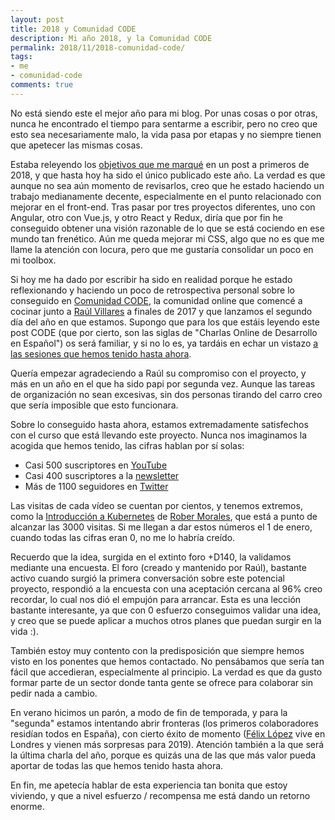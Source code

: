 ```yaml
---
layout: post
title: 2018 y Comunidad CODE
description: Mi año 2018, y la Comunidad CODE
permalink: 2018/11/2018-comunidad-code/
tags:
- me
- comunidad-code
comments: true
---
```


No está siendo este el mejor año para mi blog. Por unas cosas o por otras, nunca he encontrado el tiempo para sentarme a escribir, pero no creo que esto sea necesariamente malo, la vida pasa por etapas y no siempre tienen que apetecer las mismas cosas.

<!--break-->

Estaba releyendo los [objetivos que me marqué](/2018/01/adios-2017-hola-2018/) en un post a primeros de 2018, y que hasta hoy ha sido el único publicado este año. La verdad es que aunque no sea aún momento de revisarlos, creo que he estado haciendo un trabajo medianamente decente, especialmente en el punto relacionado con mejorar en el front-end. Tras pasar por tres proyectos diferentes, uno con Angular, otro con Vue.js, y otro React y Redux, diría que por fin he conseguido obtener una visión razonable de lo que se está cociendo en ese mundo tan frenético. Aún me queda mejorar mi CSS, algo que no es que me llame la atención con locura, pero que me gustaría consolidar un poco en mi toolbox.

Si hoy me ha dado por escribir ha sido en realidad porque he estado reflexionando y haciendo un poco de retrospectiva personal sobre lo conseguido en [Comunidad CODE](https://comunidadcode.com/), la comunidad online que comencé a cocinar junto a [Raúl Villares](https://twitter.com/RaulVillaresBg) a finales de 2017 y que lanzamos el segundo día del año en que estamos. Supongo que para los que estáis leyendo este post CODE (que por cierto, son las siglas de "Charlas Online de Desarrollo en Español") os será familiar, y si no lo es, ya tardáis en echar un vistazo [a las sesiones que hemos tenido hasta ahora](https://www.youtube.com/comunidadcode).

Quería empezar agradeciendo a Raúl su compromiso con el proyecto, y más en un año en el que ha sido papi por segunda vez. Aunque las tareas de organización no sean excesivas, sin dos personas tirando del carro creo que sería imposible que esto funcionara.

Sobre lo conseguido hasta ahora, estamos extremadamente satisfechos con el curso que está llevando este proyecto. Nunca nos imaginamos la acogida que hemos tenido, las cifras hablan por sí solas:

* Casi 500 suscriptores en [YouTube](https://www.youtube.com/comunidadcode)
* Casi 400 suscriptores a la [newsletter](https://comunidadcode.us17.list-manage.com/subscribe?u=67034f918a9fa2957aee3cf63&id=c4e584d51c)
* Más de 1100 seguidores en [Twitter](https://twitter.com/comunidadcode)

Las visitas de cada vídeo se cuentan por cientos, y tenemos extremos, como la [Introducción a Kubernetes](https://www.youtube.com/watch?v=dAby4G9Ysm8) de [Rober Morales](https://twitter.com/robermorales), que está a punto de alcanzar las 3000 visitas. Si me llegan a dar estos números el 1 de enero, cuando todas las cifras eran 0, no me lo habría creído.

Recuerdo que la idea, surgida en el extinto foro +D140, la validamos mediante una encuesta. El foro (creado y mantenido por Raúl), bastante activo cuando surgió la primera conversación sobre este potencial proyecto, respondió a la encuesta con una aceptación cercana al 96% creo recordar, lo cual nos dió el empujón para arrancar. Esta es una lección bastante interesante, ya que con 0 esfuerzo conseguimos validar una idea, y creo que se puede aplicar a muchos otros planes que puedan surgir en la vida :).

También estoy muy contento con la predisposición que siempre hemos visto en los ponentes que hemos contactado. No pensábamos que sería tan fácil que accedieran, especialmente al principio. La verdad es que da gusto formar parte de un sector donde tanta gente se ofrece para colaborar sin pedir nada a cambio.

En verano hicimos un parón, a modo de fin de temporada, y para la "segunda" estamos intentando abrir fronteras (los primeros colaboradores residían todos en España), con cierto éxito de momento ([Félix López](https://www.youtube.com/watch?v=LD9G-pWung4) vive en Londres y vienen más sorpresas para 2019). Atención también a la que será la última charla del año, porque es quizás una de las que más valor pueda aportar de todas las que hemos tenido hasta ahora.

En fin, me apetecía hablar de esta experiencia tan bonita que estoy viviendo, y que a nivel esfuerzo / recompensa me está dando un retorno enorme.
